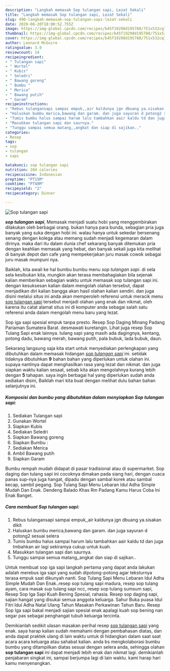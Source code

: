 ```yaml
---
description: "Langkah memasak Sop tulangan sapi, Lezat Sekali"
title: "Langkah memasak Sop tulangan sapi, Lezat Sekali"
slug: 490-langkah-memasak-sop-tulangan-sapi-lezat-sekali
date: 2020-08-20T18:00:52.755Z
image: https://img-global.cpcdn.com/recipes/b45f19298d195788/751x532cq70/sop-tulangan-sapi-foto-resep-utama.jpg
thumbnail: https://img-global.cpcdn.com/recipes/b45f19298d195788/751x532cq70/sop-tulangan-sapi-foto-resep-utama.jpg
cover: https://img-global.cpcdn.com/recipes/b45f19298d195788/751x532cq70/sop-tulangan-sapi-foto-resep-utama.jpg
author: Leonard McGuire
ratingvalue: 3.9
reviewcount: 14
recipeingredient:
- " Tulangan sapi"
- " Wortel"
- " Kubis"
- " Seledri"
- " Bawang goreng"
- " Bumbu "
- " Merica"
- " Bawang putih"
- " Garam"
recipeinstructions:
- "Rebus tulangansapi sampai empuk,,air kaldunya jgn dbuang ya.sisakan dikit"
- "Haluskan bumbu merica,bawang dan garam. dan juga sayuran d potong2 sesuai selera"
- "Tumis bumbu halus sampai harum lalu tambahkan aair kaldu td dan juga tmbahkan air lagi sekiramya cukup untuk kuah."
- "Masukkan tulangan sapi dan saurnya."
- "Tunggu sampai semua matang,,angkat dan siap di sajikan.."
categories:
- Resep
tags:
- sop
- tulangan
- sapi

katakunci: sop tulangan sapi 
nutrition: 204 calories
recipecuisine: Indonesian
preptime: "PT15M"
cooktime: "PT48M"
recipeyield: "2"
recipecategory: Dinner

---
```



![Sop tulangan sapi](https://img-global.cpcdn.com/recipes/b45f19298d195788/751x532cq70/sop-tulangan-sapi-foto-resep-utama.jpg)

<b><i>sop tulangan sapi</i></b>, Memasak menjadi suatu hobi yang menggembirakan dilakukan oleh berbagai orang. bukan hanya para bunda, sebagian pria juga banyak yang suka dengan hobi ini. walau hanya untuk sekedar bersenang senang dengan kolega atau memang sudah menjadi kegemaran dalam dirinya. maka dari itu dalam dunia chef sekarang banyak ditemukan pria dengan keahlian memasak yang hebat, dan banyak sekali juga kita melihat di banyak depot dan cafe yang mempekerjakan juru masak cowok sebagai juru masak mumpuni nya.

Baiklah, kita awali ke hal bumbu bumbu menu <i>sop tulangan sapi</i>. di sela sela kesibukan kita, mungkin akan terasa membahagiakan bila sejenak kalian memberikan sebagian waktu untuk memasak sop tulangan sapi ini. dengan kesuksesan kalian dalam mengolah olahan tersebut, dapat menjadikan diri kalian bangga akan hasil olahan kalian sendiri. dan juga disini melalui situs ini anda akan memperoleh referensi untuk meracik menu <u>sop tulangan sapi</u> tersebut menjadi olahan yang enak dan nikmat, oleh karena itu catat alamat situs ini di komputer anda sebagai salah satu referensi anda dalam mengolah menu baru yang lezat.

Sop iga sapi spesial empuk tanpa presto. Resep Sop Daging Minang Padang Pariaman Sumatera Barat. desmawati kuretangin. Lihat juga resep Sop Tulang Sapi enak lainnya. tulang sapi yang masih ada dagingnya, kentang, potong dadu, bawang merah, bawang putih, pala bubuk, lada bubuk, daun.


Sekarang langsung saja kita start untuk menyediakan perlengkapan yang dibutuhkan dalam memasak hidangan <u><i>sop tulangan sapi</i></u> ini. setidak tidaknya dibutuhkan <b>9</b> bahan bahan yang diperlukan untuk olahan ini. supaya nantinya dapat menghasilkan rasa yang lezat dan nikmat. dan juga siapkan waktu kalian sesaat, sebab kita akan mengolahnya kurang lebih dengan <b>5</b> tahapan. saya ingin berbagai hal yang diperlukan sudah anda sediakan disini, Baiklah mari kita buat dengan melihat dulu bahan bahan selanjutnya ini.

<!--inarticleads1-->

##### Komposisi dan bumbu yang dibutuhkan dalam menyiapkan Sop tulangan sapi:

1. Sediakan  Tulangan sapi
1. Gunakan  Wortel
1. Siapkan  Kubis
1. Sediakan  Seledri
1. Siapkan  Bawang goreng
1. Siapkan  Bumbu :
1. Sediakan  Merica
1. Ambil  Bawang putih
1. Siapkan  Garam


Bumbu rempah mudah didapat di pasar tradisional atau di supermarket. Sop daging dan tulang sapi ini cocoknya dimakan pada siang hari, dengan cuaca panas sup-nya juga hangat, dipadu dengan sambal korek atau sambal kecap, sambil pegang. Sop Tulang Sapi Menu Lebaran Idul Adha Simple Mudah Dan Enak. Dendeng Balado Khas Rm Padang Kamu Harus Coba Ini Enak Banget. 

<!--inarticleads2-->

##### Cara membuat Sop tulangan sapi:

1. Rebus tulangansapi sampai empuk,,air kaldunya jgn dbuang ya.sisakan dikit
1. Haluskan bumbu merica,bawang dan garam. dan juga sayuran d potong2 sesuai selera
1. Tumis bumbu halus sampai harum lalu tambahkan aair kaldu td dan juga tmbahkan air lagi sekiramya cukup untuk kuah.
1. Masukkan tulangan sapi dan saurnya.
1. Tunggu sampai semua matang,,angkat dan siap di sajikan..


Untuk membuat sop iga sapi langkah pertama yang dapat anda lakukan adalah merebus iga sapi yang sudah dipotong-potong agar teksturnya terasa empuk saat dikunyah nanti. Sop Tulang Sapi Menu Lebaran Idul Adha Simple Mudah Dan Enak..resep sop tulang sapi madura, resep sop tulang ayam, cara masak sup tulang sapi ncc, resep sop tulang sumsum sapi, Resep Sop Iga Sapi Kuah Bening Spesial, rahasia. Resep sop daging sapi, sajian hangat yang disukai semua anggota keluarga. Sahur Buka puasa Idul Fitri Idul Adha Natal Ulang Tahun Masakan Perkawinan Tahun Baru. Resep Sop Iga sapi bakal menjadi sajian spesial enak apalagi kuah sop bening nan segar pas sebagai penghangat tubuh keluarga tercinta. 

Demikianlah sedikit ulasan masakan perihal resep <u>sop tulangan sapi</u> yang enak. saya harap kalian sudah memahami dengan pembahasan diatas, dan anda dapat praktek ulang di lain waktu untuk di hidangkan dalam saat saat acara acara keluarga atau sahabat kalian. anda bs mengkolaborasi bumbu bumbu yang ditampilkan diatas sesuai dengan selera anda, sehingga olahan <b>sop tulangan sapi</b> ini dapat menjadi lebih enak dan nikmat lagi. demikianlah penjabaran singkat ini, sampai berjumpa lagi di lain waktu. kami harap hari kamu menyenangkan.

